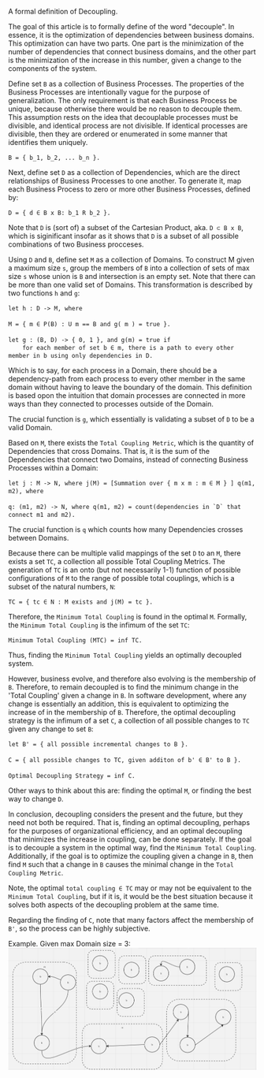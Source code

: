 A formal definition of Decoupling.

The goal of this article is to formally define of the word "decouple". In essence, it is the optimization of dependencies between business domains. This optimization can have two parts. One part is the minimization of the number of dependencies that connect business domains, and the other part is the minimization of the increase in this number, given a change to the components of the system.


Define set `B` as a collection of Business Processes. The properties of the Business Processes are intentionally vague for the purpose of generalization. The only requirement is that each Business Process be unique, because otherwise there would be no reason to decouple them. This assumption rests on the idea that decouplable processes must be divisible, and identical process are not divisible. If identical processes are divisible, then they are ordered or enumerated in some manner that identifies them uniquely.

	B = { b_1, b_2, ... b_n }.



Next, define set `D` as a collection of Dependencies, which are the direct relationships of Business Processes to one another. To generate it, map each Business Process to zero or more other Business Processes, defined by:

	D = { d ∈ B x B: b_1 R b_2 }. 
 

Note that `D` is (sort of) a subset of the Cartesian Product, aka. `D ⊂ B x B`,  which is siginificant insofar as it shows that `D` is a subset of all possible combinations of two Business procceses. 


Using `D` and `B`, define set `M` as a collection of Domains. To construct M given a maximum size `s`, group the members of `B` into a collection of sets of max size `s` whose union is `B` and intersection is an empty set. Note that there can be more than one valid set of Domains. This transformation is described by two functions `h` and `g`:


	let h : D -> M, where

	M = { m ∈ P(B) : U m == B and g( m ) = true }.

	let g : (B, D) -> { 0, 1 }, and g(m) = true if
		for each member of set b ∈ m, there is a path to every other member in b using only dependencies in D.

Which is to say, for each process in a Domain, there should be a dependency-path from each process to every other member in the same domain without having to leave the boundary of the domain. This definition is based opon the intuition that domain processes are connected in more ways than they connected to processes outside of the Domain.

The crucial function is `g`, which essentially is validating a subset of `D` to be a valid Domain.

Based on `M`, there exists the `Total Coupling Metric`, which is the quantity of Dependencies that cross Domains. That is, it is the sum of the Dependencies that connect two Domains, instead of connecting Business Processes within a Domain:

 	let j : M -> N, where j(M) = [Summation over { m x m : m ∈ M } ] q(m1, m2), where

	q: (m1, m2) -> N, where q(m1, m2) = count(dependencies in `D` that connect m1 and m2).

The crucial function is `q` which counts how many Dependencies crosses between Domains.

Because there can be multiple valid mappings of the set `D` to an `M`, there exists a set `TC`, a collection all possible Total Coupling Metrics. The generation of `TC` is an onto (but not necessarily 1-1) function of possible configurations of `M` to the range of possible total couplings, which is a subset of the natural numbers, `N`:

	TC = { tc ∈ N : M exists and j(M) = tc }.


Therefore, the `Minimum Total Coupling` is found in the optimal `M`. Formally, the `Minimum Total Coupling` is the infimum of the set `TC`:

	Minimum Total Coupling (MTC) = inf TC.


Thus, finding the `Minimum Total Coupling` yields an optimally decoupled system. 

However, business evolve, and therefore also evolving is the membership of `B`. Therefore, to remain decoupled is to find the minimum change in the 'Total Coupling' given a change in `B`. In software development, where any change is essentially an addition, this is equivalent to optimizing the increase of in the membership of `B`. Therefore, the optimal decoupling strategy is the infimum of a set `C`, a collection of all possible changes to `TC` given any change to set `B`:

	let B' = { all possible incremental changes to B }.

	C = { all possible changes to TC, given additon of b' ∈ B' to B }.

	Optimal Decoupling Strategy = inf C.

Other ways to think about this are: finding the optimal `M`, or finding the best way to change `D`. 

In conclusion, decoupling considers the present and the future, but they need not both be required. That is, finding an optimal decoupling, perhaps for the purposes of organizational efficiency, and an optimal decoupling that minimizes the increase in coupling, can be done separately. If the goal is to decouple a system in the optimal way, find the `Minimum Total Coupling`. Additionally, if the goal is to optimize the coupling given a change in `B`, then find `M` such that a change in `B` causes the minimal change in the `Total Coupling Metric`.  

Note, the optimal `total coupling ∈ TC` may or may not be equivalent to the `Minimum Total Coupling`, but if it is, it would be the best situation because it solves both aspects of the decoupling problem at the same time.

Regarding the finding of `C`, note that many factors affect the membership of `B'`, so the process can be highly subjective.


Example. Given max Domain size = 3: 
![img](https://github.com/Adrianjewell91/decoupler-website/blob/main/Screenshot%202024-02-10%20at%2010.01.19%20AM.png)
